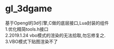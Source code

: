 # gl_3dgame
基于Opengl的3d引擎,C做的底层接口,Lua封装的组件<br>
1.优化精简tools.h接口<br>
2.2019.1.24 vbo模式的渲染的无法拾取,勿忘修复之.<br>
3.VBO模式下贴图渲染不了
